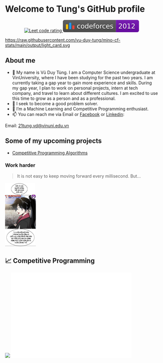 # Welcome to Tung's GitHub profile

<p align="center">
  <a href="https://leetcode.com/Play_With_Mino/">
    <img src="https://cp-logo.vercel.app/leetcode/sudiptob2" alt="Leet code rating" />
  </a>
  <a href="https://codeforces.com/profile/Nisekoi">
    <img src="https://raw.githubusercontent.com/vu-duy-tung/mino-cf-stats/main/output/max_rating.svg" alt="Leet code rating" />
  </a>


  https://raw.githubusercontent.com/vu-duy-tung/mino-cf-stats/main/output/light_card.svg

</p>

## About me
- 👋 My name is Vũ Duy Tùng. I am a Computer Science undergraduate at VinUniversity, where I have been studying for the past two years. I am currently taking a gap year to gain more experience and skills. During my gap year, I plan to work on personal projects, intern at tech company, and travel to learn about different cultures. I am excited to use this time to grow as a person and as a professional.
- 👀 I seek to become a good problem solver.
- 🌱 I’m a Machine Learning and Competitive Programming enthusiast. 
- 📫 You can reach me via Email or [Facebook](https://www.facebook.com/tung.vuduy.54/) or [Linkedin](https://www.linkedin.com/in/t%C3%B9ng-v%C5%A9-duy-208486203/):

Email: 21tung.vd@vinuni.edu.vn

## Some of my upcoming projects
- [Competitive Programming Algorithms](https://github.com/vu-duy-tung/CP-Algorithm)

### Work harder
> It is not easy to keep moving forward every millisecond. But...
<p align="left">
  <img src="361917144_2049101378763446_9049986603324305982_n.jpg" style="width:20%;">
</p>


<h2>&#128200; Competitive Programming</h2>
<p float="left">
<img height="273em" src="https://leetcard.jacoblin.cool/Play_With_Mino?theme=light&font=Karma&ext=activity" />
<img height="280em" src="https://raw.githubusercontent.com/vu-duy-tung/mino-cf-stats/main/output/light_card.svg" />
</p>
